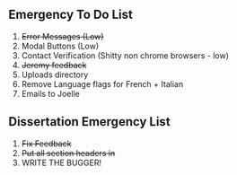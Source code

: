 ## Emergency To Do List ##

  1. ~~Error Messages (Low)~~
  1. Modal Buttons (Low)
  1. Contact Verification (Shitty non chrome browsers - low)
  1. ~~Jeremy feedback~~
  1. Uploads directory
  1. Remove Language flags for French + Italian
  1. Emails to Joelle

## Dissertation Emergency List ##
  1. ~~Fix Feedback~~
  1. ~~Put all section headers in~~
  1. WRITE THE BUGGER!